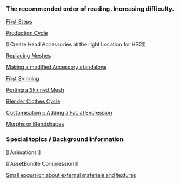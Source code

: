 ### The recommended order of reading. Increasing difficulty.

[First Steps](https://github.com/enimaroah-cubic/Sb3UGS/wiki/First-Steps)

[Production Cycle](https://github.com/enimaroah-cubic/Sb3UGS/wiki/Production-Cycle)

[[Create Head Accessories at the right Location for HS2]]

[Replacing Meshes](https://github.com/enimaroah-cubic/Sb3UGS/wiki/Replacing-Meshes)

[Making a modified Accessory standalone](https://github.com/enimaroah-cubic/Sb3UGS/wiki/Making-a-modified-Accessory-standalone)

[First Skinning](https://github.com/enimaroah-cubic/Sb3UGS/wiki/First-Skinning)

[Porting a Skinned Mesh](https://github.com/enimaroah-cubic/Sb3UGS/wiki/Porting-a-Skinned-Mesh)

[Blender Clothes Cycle](https://github.com/enimaroah-cubic/Sb3UGS/wiki/Blender-Clothes-Cycle)

[Customisation :: Adding a Facial Expression](https://github.com/enimaroah-cubic/Sb3UGS/wiki/Customisation-::--Adding-a-Facial-Expression)

[Morphs or Blendshapes](https://github.com/enimaroah-cubic/Sb3UGS/wiki/Morphs-or-Blendshapes)

### Special topics / Background information

[[Animations]]

[[AssetBundle Compression]]

[Small excursion about external materials and textures](https://github.com/enimaroah-cubic/Sb3UGS/wiki/Small-excursion-about-external-materials-and-textures)